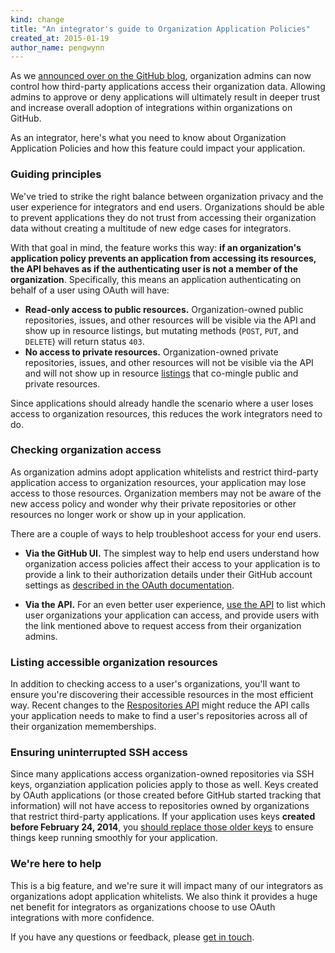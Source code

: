 ```yaml
---
kind: change
title: "An integrator's guide to Organization Application Policies"
created_at: 2015-01-19
author_name: pengwynn
---
```


As we [announced over on the GitHub blog][ann], organization admins can now
control how third-party applications access their organization data. Allowing
admins to approve or deny applications will ultimately result in deeper trust
and increase overall adoption of integrations within organizations on GitHub.

As an integrator, here's what you need to know about Organization Application
Policies and how this feature could impact your application.

### Guiding principles

We've tried to strike the right balance between organization privacy and the
user experience for integrators and end users. Organizations should be able to
prevent applications they do not trust from accessing their organization data
without creating a multitude of new edge cases for integrators.

With that goal in mind, the feature works this way: **if an organization's
application policy prevents an application from accessing its resources, the
API behaves as if the authenticating user is not a member of the
organization**. Specifically, this means an application authenticating on
behalf of a user using OAuth will have:

- **Read-only access to public resources.** Organization-owned public
    repositories, issues, and other resources will be visible via the API and
    show up in resource listings, but mutating methods (`POST`, `PUT`, and
    `DELETE`) will return status `403`.
- **No access to private resources.** Organization-owned private repositories,
    issues, and other resources will not be visible via the API and will not
    show up in resource [listings][] that co-mingle public and private
    resources.

Since applications should already handle the scenario where a user loses access
to organization resources, this reduces the work integrators need to do.

### Checking organization access

As organization admins adopt application whitelists and restrict third-party
application access to organization resources, your application may lose access
to those resources. Organization members may not be aware of the new access
policy and wonder why their private repositories or other resources no longer
work or show up in your application.

There are a couple of ways to help troubleshoot access for your end users.

- **Via the GitHub UI.** The simplest way to help end users understand how
    organization access policies affect their access to your application is to
    provide a link to their authorization details under their GitHub account
    settings as [described in the OAuth documentation][auth-link].

- **Via the API.** For an even better user experience, [use the API][list-orgs]
    to list which user organizations your application can access, and provide
    users with the link mentioned above to request access from their
    organization admins.

### Listing accessible organization resources

In addition to checking access to a user's organizations, you'll want to ensure
you're discovering their accessible resources in the most efficient way. Recent
changes to the [Respositories API][listing-repos] might reduce the API calls
your application needs to make to find a user's repositories across all of
their organization mememberships.

### Ensuring uninterrupted SSH access

Since many applications access organization-owned repositories via SSH keys,
organziation application policies apply to those as well. Keys created by OAuth
applications (or those created before GitHub started tracking that information)
will not have access to repositories owned by organizations that restrict
third-party applications. If your application uses keys **created before
February 24, 2014**, you [should replace those older keys][keys] to ensure
things keep running smoothly for your application.

### We're here to help

This is a big feature, and we're sure it will impact many of our integrators as
organizations adopt application whitelists. We also think it provides a huge
net benefit for integrators as organizations choose to use OAuth integrations
with more confidence.

If you have any questions or feedback, please [get in touch][contact].

[ann]: https://github.com/blog
[auth-link]: /v3/oauth/#directing-users-to-review-their-access-for-an-application
[list-orgs]: /v3/orgs/#list-your-organizations
[contact]: https://github.com/contact?form[subject]=Organization+Access+Policies+help+for+integrators
[listing-repos]: /v3/repos/#list-your-repositories
[discovering-guide]: /guides/discovering-resources-for-a-user/
[keys]: /changes/2014-12-12-replace-older-ssh-keys-created-by-your-application/
[listings]: /v3/issues/#list-issues
